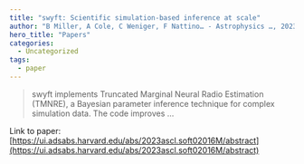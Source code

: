 ```yaml
---
title: "swyft: Scientific simulation-based inference at scale"
author: "B Miller, A Cole, C Weniger, F Nattino… - Astrophysics …, 2023 - ui.adsabs.harvard.edu"
hero_title: "Papers"
categories:
  - Uncategorized
tags:
  - paper
---
```



>swyft implements Truncated Marginal Neural Radio Estimation (TMNRE), a Bayesian parameter inference technique for complex simulation data. The code improves …

Link to paper: [https://ui.adsabs.harvard.edu/abs/2023ascl.soft02016M/abstract](https://ui.adsabs.harvard.edu/abs/2023ascl.soft02016M/abstract)
